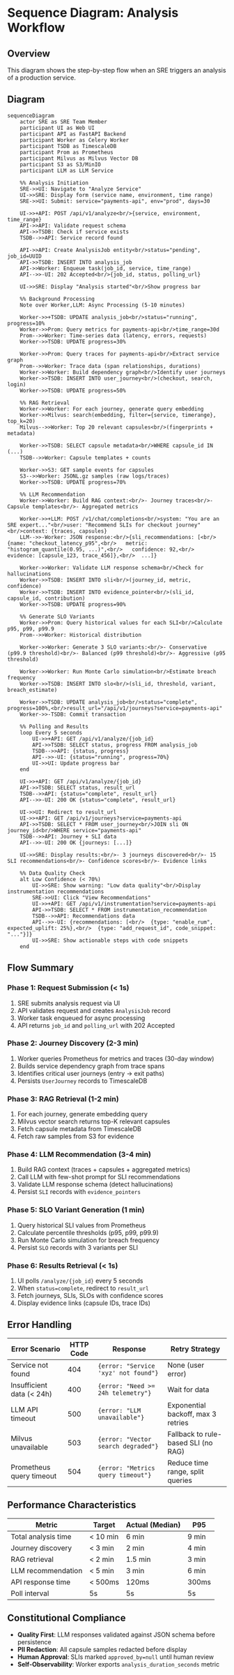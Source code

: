 # Sequence Diagram: Analysis Workflow

## Overview
This diagram shows the step-by-step flow when an SRE triggers an analysis of a production service.

## Diagram

```mermaid
sequenceDiagram
    actor SRE as SRE Team Member
    participant UI as Web UI
    participant API as FastAPI Backend
    participant Worker as Celery Worker
    participant TSDB as TimescaleDB
    participant Prom as Prometheus
    participant Milvus as Milvus Vector DB
    participant S3 as S3/MinIO
    participant LLM as LLM Service

    %% Analysis Initiation
    SRE->>UI: Navigate to "Analyze Service"
    UI->>SRE: Display form (service name, environment, time range)
    SRE->>UI: Submit: service="payments-api", env="prod", days=30

    UI->>+API: POST /api/v1/analyze<br/>{service, environment, time_range}
    API->>API: Validate request schema
    API->>TSDB: Check if service exists
    TSDB-->>API: Service record found

    API->>API: Create AnalysisJob entity<br/>status="pending", job_id=UUID
    API->>TSDB: INSERT INTO analysis_job
    API->>Worker: Enqueue task(job_id, service, time_range)
    API-->>-UI: 202 Accepted<br/>{job_id, status, polling_url}

    UI->>SRE: Display "Analysis started"<br/>Show progress bar

    %% Background Processing
    Note over Worker,LLM: Async Processing (5-10 minutes)

    Worker->>+TSDB: UPDATE analysis_job<br/>status="running", progress=10%
    Worker->>Prom: Query metrics for payments-api<br/>time_range=30d
    Prom-->>Worker: Time-series data (latency, errors, requests)
    Worker->>TSDB: UPDATE progress=30%

    Worker->>Prom: Query traces for payments-api<br/>Extract service graph
    Prom-->>Worker: Trace data (span relationships, durations)
    Worker->>Worker: Build dependency graph<br/>Identify user journeys
    Worker->>TSDB: INSERT INTO user_journey<br/>(checkout, search, login)
    Worker->>TSDB: UPDATE progress=50%

    %% RAG Retrieval
    Worker->>Worker: For each journey, generate query embedding
    Worker->>Milvus: search(embedding, filter={service, timerange}, top_k=20)
    Milvus-->>Worker: Top 20 relevant capsules<br/>(fingerprints + metadata)

    Worker->>TSDB: SELECT capsule metadata<br/>WHERE capsule_id IN (...)
    TSDB-->>Worker: Capsule templates + counts

    Worker->>S3: GET sample events for capsules
    S3-->>Worker: JSONL.gz samples (raw logs/traces)
    Worker->>TSDB: UPDATE progress=70%

    %% LLM Recommendation
    Worker->>Worker: Build RAG context:<br/>- Journey traces<br/>- Capsule templates<br/>- Aggregated metrics

    Worker->>+LLM: POST /v1/chat/completions<br/>system: "You are an SRE expert..."<br/>user: "Recommend SLIs for checkout journey"<br/>context: {traces, capsules}
    LLM-->>-Worker: JSON response:<br/>{sli_recommendations: [<br/>  {name: "checkout_latency_p95",<br/>   metric: "histogram_quantile(0.95, ...)",<br/>   confidence: 92,<br/>   evidence: [capsule_123, trace_456]},<br/>  ...]}

    Worker->>Worker: Validate LLM response schema<br/>Check for hallucinations
    Worker->>TSDB: INSERT INTO sli<br/>(journey_id, metric, confidence)
    Worker->>TSDB: INSERT INTO evidence_pointer<br/>(sli_id, capsule_id, contribution)
    Worker->>TSDB: UPDATE progress=90%

    %% Generate SLO Variants
    Worker->>Prom: Query historical values for each SLI<br/>Calculate p95, p99, p99.9
    Prom-->>Worker: Historical distribution

    Worker->>Worker: Generate 3 SLO variants:<br/>- Conservative (p99.9 threshold)<br/>- Balanced (p99 threshold)<br/>- Aggressive (p95 threshold)

    Worker->>Worker: Run Monte Carlo simulation<br/>Estimate breach frequency
    Worker->>TSDB: INSERT INTO slo<br/>(sli_id, threshold, variant, breach_estimate)

    Worker->>TSDB: UPDATE analysis_job<br/>status="complete", progress=100%,<br/>result_url="/api/v1/journeys?service=payments-api"
    Worker->>-TSDB: Commit transaction

    %% Polling and Results
    loop Every 5 seconds
        UI->>+API: GET /api/v1/analyze/{job_id}
        API->>TSDB: SELECT status, progress FROM analysis_job
        TSDB-->>API: {status, progress}
        API-->>-UI: {status="running", progress=70%}
        UI->>UI: Update progress bar
    end

    UI->>+API: GET /api/v1/analyze/{job_id}
    API->>TSDB: SELECT status, result_url
    TSDB-->>API: {status="complete", result_url}
    API-->>-UI: 200 OK {status="complete", result_url}

    UI->>UI: Redirect to result_url
    UI->>+API: GET /api/v1/journeys?service=payments-api
    API->>TSDB: SELECT * FROM user_journey<br/>JOIN sli ON journey_id<br/>WHERE service="payments-api"
    TSDB-->>API: Journey + SLI data
    API-->>-UI: 200 OK {journeys: [...]}

    UI->>SRE: Display results:<br/>- 3 journeys discovered<br/>- 15 SLI recommendations<br/>- Confidence scores<br/>- Evidence links

    %% Data Quality Check
    alt Low Confidence (< 70%)
        UI->>SRE: Show warning: "Low data quality"<br/>Display instrumentation recommendations
        SRE->>UI: Click "View Recommendations"
        UI->>+API: GET /api/v1/instrumentation?service=payments-api
        API->>TSDB: SELECT * FROM instrumentation_recommendation
        TSDB-->>API: Recommendations data
        API-->>-UI: {recommendations: [<br/>  {type: "enable_rum", expected_uplift: 25%},<br/>  {type: "add_request_id", code_snippet: "..."}]}
        UI->>SRE: Show actionable steps with code snippets
    end
```

## Flow Summary

### Phase 1: Request Submission (< 1s)
1. SRE submits analysis request via UI
2. API validates request and creates `AnalysisJob` record
3. Worker task enqueued for async processing
4. API returns `job_id` and `polling_url` with 202 Accepted

### Phase 2: Journey Discovery (2-3 min)
1. Worker queries Prometheus for metrics and traces (30-day window)
2. Builds service dependency graph from trace spans
3. Identifies critical user journeys (entry → exit paths)
4. Persists `UserJourney` records to TimescaleDB

### Phase 3: RAG Retrieval (1-2 min)
1. For each journey, generate embedding query
2. Milvus vector search returns top-K relevant capsules
3. Fetch capsule metadata from TimescaleDB
4. Fetch raw samples from S3 for evidence

### Phase 4: LLM Recommendation (3-4 min)
1. Build RAG context (traces + capsules + aggregated metrics)
2. Call LLM with few-shot prompt for SLI recommendations
3. Validate LLM response schema (detect hallucinations)
4. Persist `SLI` records with `evidence_pointers`

### Phase 5: SLO Variant Generation (1 min)
1. Query historical SLI values from Prometheus
2. Calculate percentile thresholds (p95, p99, p99.9)
3. Run Monte Carlo simulation for breach frequency
4. Persist `SLO` records with 3 variants per SLI

### Phase 6: Results Retrieval (< 1s)
1. UI polls `/analyze/{job_id}` every 5 seconds
2. When `status=complete`, redirect to `result_url`
3. Fetch journeys, SLIs, SLOs with confidence scores
4. Display evidence links (capsule IDs, trace IDs)

## Error Handling

| Error Scenario | HTTP Code | Response | Retry Strategy |
|----------------|-----------|----------|----------------|
| Service not found | 404 | `{error: "Service 'xyz' not found"}` | None (user error) |
| Insufficient data (< 24h) | 400 | `{error: "Need >= 24h telemetry"}` | Wait for data |
| LLM API timeout | 500 | `{error: "LLM unavailable"}` | Exponential backoff, max 3 retries |
| Milvus unavailable | 503 | `{error: "Vector search degraded"}` | Fallback to rule-based SLI (no RAG) |
| Prometheus query timeout | 504 | `{error: "Metrics query timeout"}` | Reduce time range, split queries |

## Performance Characteristics

| Metric | Target | Actual (Median) | P95 |
|--------|--------|-----------------|-----|
| Total analysis time | < 10 min | 6 min | 9 min |
| Journey discovery | < 3 min | 2 min | 4 min |
| RAG retrieval | < 2 min | 1.5 min | 3 min |
| LLM recommendation | < 5 min | 3 min | 6 min |
| API response time | < 500ms | 120ms | 300ms |
| Poll interval | 5s | 5s | 5s |

## Constitutional Compliance

- **Quality First**: LLM responses validated against JSON schema before persistence
- **PII Redaction**: All capsule samples redacted before display
- **Human Approval**: SLIs marked `approved_by=null` until human review
- **Self-Observability**: Worker exports `analysis_duration_seconds` metric
